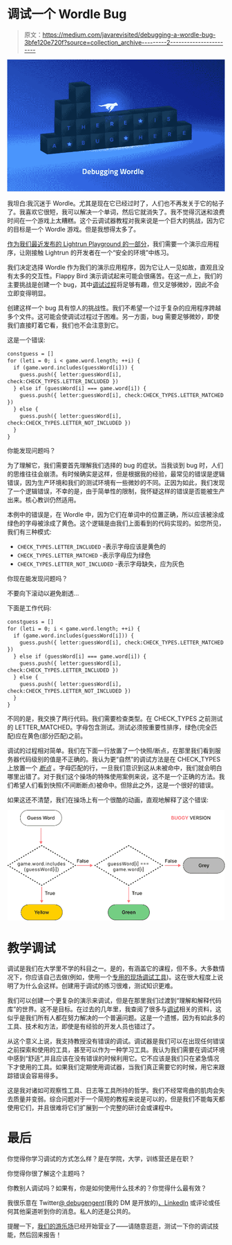 # 调试一个 Wordle Bug

> 原文：<https://medium.com/javarevisited/debugging-a-wordle-bug-3bfe120e720f?source=collection_archive---------2----------------------->

![](img/9e363ac1b713b92085ada531d621c98c.png)

我坦白:我沉迷于 Wordle。尤其是现在它已经过时了，人们也不再发关于它的帖子了。我喜欢它很短，我可以解决一个单词，然后它就消失了。我不觉得沉迷和浪费时间在一个游戏上太糟糕。这个云调试器教程对我来说是一个巨大的挑战，因为它的目标是一个 Wordle 游戏。但是我想得太多了。

[作为我们最近发布的 Lightrun Playground 的一部分](https://playground.lightrun.com)，我们需要一个演示应用程序，让刚接触 Lightrun 的开发者在一个“安全的环境”中练习。

我们决定选择 Wordle 作为我们的演示应用程序，因为它让人一见如故，直观且没有太多的交互性。Flappy Bird 演示调试起来可能会很痛苦。在这一点上，我们的主要挑战是创建一个 bug，其中[调试过程](https://javarevisited.blogspot.com/2011/07/java-debugging-tutorial-example-tips.html)将足够有趣，但又足够微妙，因此不会立即变得明显。

创建这样一个 bug 具有惊人的挑战性。我们不希望一个过于复杂的应用程序跨越多个文件。这可能会使调试过程过于困难。另一方面，bug 需要足够微妙，即使我们直接盯着它看，我们也不会注意到它。

这是一个错误:

```
constguess = []
for (leti = 0; i < game.word.length; ++i) {
  if (game.word.includes(guessWord[i])) {
    guess.push({ letter:guessWord[i], check:CHECK_TYPES.LETTER_INCLUDED })
  } else if (guessWord[i] === game.word[i]) {
    guess.push({ letter:guessWord[i], check:CHECK_TYPES.LETTER_MATCHED })
  } else {
    guess.push({ letter:guessWord[i], check:CHECK_TYPES.LETTER_NOT_INCLUDED })
  }
}
```

你能发现问题吗？

为了理解它，我们需要首先理解我们选择的 bug 的症状。当我谈到 bug 时，人们的思维往往会崩溃。有时候确实是这样，但是根据我的经验，最常见的错误是逻辑错误，因为生产环境和我们的测试环境有一些微妙的不同。正因为如此，我们发现了一个逻辑错误，不幸的是，由于简单性的限制，我怀疑这样的错误是否能被生产出来。核心教训仍然适用。

本例中的错误是，在 Wordle 中，因为它们在单词中的位置正确，所以应该被涂成绿色的字母被涂成了黄色。这个逻辑是由我们上面看到的代码实现的。如您所见，我们有三种模式:

*   `CHECK_TYPES.LETTER_INCLUDED` -表示字母应该是黄色的
*   `CHECK_TYPES.LETTER_MATCHED` -表示字母应为绿色
*   `CHECK_TYPES.LETTER_NOT_INCLUDED` -表示字母缺失，应为灰色

你现在能发现问题吗？

不要向下滚动以避免剧透…

下面是工作代码:

```
constguess = []
for (leti = 0; i < game.word.length; ++i) {
  if (game.word.includes(guessWord[i])) {
    guess.push({ letter:guessWord[i], check:CHECK_TYPES.LETTER_MATCHED })
  } else if (guessWord[i] === game.word[i]) {
    guess.push({ letter:guessWord[i], check:CHECK_TYPES.LETTER_INCLUDED })
  } else {
    guess.push({ letter:guessWord[i], check:CHECK_TYPES.LETTER_NOT_INCLUDED })
  }
}
```

不同的是，我交换了两行代码。我们需要检查类型。在 CHECK_TYPES 之前测试的 LETTER_MATCHED。字母包含测试。测试必须按重要性排序，绿色(完全匹配)应在黄色(部分匹配)之前。

调试的过程相对简单。我们在下面一行放置了一个快照/断点，在那里我们看到服务器代码级别的值是不正确的。我认为更“自然”的调试方法是在 CHECK_TYPES 上放置一个 [*断点*](https://javarevisited.blogspot.com/2011/02/how-to-setup-remote-debugging-in.html) 。字母匹配的行，一旦我们意识到这从未被命中，我们就会明白哪里出错了。对于我们这个操场的特殊使用案例来说，这不是一个正确的方法。我们希望人们看到快照(不间断断点)被命中。但除此之外，这是一个很好的错误。

如果这还不清楚，我们在操场上有一个很酷的动画，直观地解释了这个错误:

[![](img/eda221a8dbd706198f3ff3fe1fbb3f12.png)](https://javarevisited.blogspot.com/2011/02/how-to-setup-remote-debugging-in.html)

# 教学调试

调试是我们在大学里不学的科目之一。是的，有涵盖它的课程，但不多。大多数情况下，你应该自己去做(例如，使用一个[专用的现场调试工具](https://playground.lightrun.com))。这在很大程度上说明了为什么会这样。创建用于调试的练习很难，测试知识更难。

我们可以创建一个更复杂的演示来调试，但是在那里我们过渡到“理解和解释代码库”的世界。这不是目标。在过去的几年里，我查阅了很多与[调试](https://www.java67.com/2018/01/how-to-remote-debug-java-application-in-Eclipse.html)相关的资料，这似乎是我们所有人都在努力解决的一个普遍问题。这是一个遗憾，因为有如此多的工具、技术和方法，即使是有经验的开发人员也错过了。

从这个意义上说，我支持教授没有错误的调试。调试器是我们可以在出现任何错误之前探索和使用的工具，甚至可以作为一种学习工具。我认为我们需要在调试环境中感到“舒适”,并且应该在没有错误的时候利用它。它不应该是我们只在紧急情况下才使用的工具。如果我们定期使用调试器，当我们真正需要它的时候，用它来跟踪错误会容易得多。

这是我对诸如可观察性工具、日志等工具所持的哲学。我们不经常弯曲的肌肉会失去质量并变弱。综合问题对于一个简短的教程来说是可以的，但是我们不能每天都使用它们，并且很难将它们扩展到一个完整的研讨会或课程中。

# 最后

你觉得你学习调试的方式怎么样？是在学院，大学，训练营还是在职？

你觉得你很了解这个主题吗？

你教别人调试吗？如果有，你是如何使用什么技术的？你觉得什么最有效？

我很乐意在 Twitter[@ debugengent](https://twitter.com/debugagent)(我的 DM 是开放的)[、LinkedIn](https://www.linkedin.com/in/shai-almog-81a42/) 或评论或任何其他渠道听到你的消息。私人的还是公共的。

提醒一下，[我们的游乐场](https://playground.lightrun.com)已经开始营业了——请随意逛逛，测试一下你的调试技能，然后回来报告！